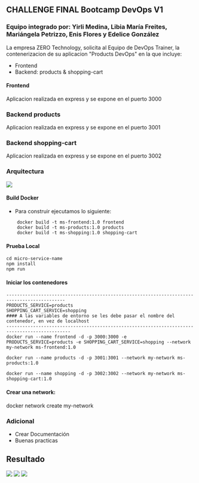 ## CHALLENGE FINAL Bootcamp DevOps V1

### Equipo integrado por: Yirli Medina, Libia María Freites, Mariángela Petrizzo, Enis Flores y  Edelice González

La empresa ZERO Technology, solicita al Equipo de DevOps Trainer, la contenerizacion de su aplicacion "Products DevOps" en la que incluye:

- Frontend
- Backend: products & shopping-cart

#### Frontend
Aplicacion realizada en express y se expone en el puerto 3000

### Backend products
Aplicacion realizada en express y se expone en el puerto 3001

### Backend shopping-cart
Aplicacion realizada en express y se expone en el puerto 3002

### Arquitectura

![](docs/k8s_architecture.png)

#### Build Docker 
- Para construir ejecutamos lo siguiente:
```
    docker build -t ms-frontend:1.0 frontend
    docker build -t ms-products:1.0 products
    docker build -t ms-shopping:1.0 shopping-cart
```
#### Prueba Local
    cd micro-service-name 
    npm install
    npm run
    

#### Iniciar los contenedores    
    --------------------------------------------------------------------------------------------
    PRODUCTS_SERVICE=products
    SHOPPING_CART_SERVICE=shopping
    #### A las variables de entorno se les debe pasar el nombre del contenedor, en vez de localhost
    ----------------------------------------------------------------------------------------------
    docker run --name frontend -d -p 3000:3000 -e PRODUCTS_SERVICE=products -e SHOPPING_CART_SERVICE=shopping --network my-network ms-frontend:1.0

    docker run --name products -d -p 3001:3001 --network my-network ms-products:1.0

    docker run --name shopping -d -p 3002:3002 --network my-network ms-shopping-cart:1.0

#### Crear una network:
docker network create my-network
    

### Adicional 
- Crear Documentación
- Buenas practicas

## Resultado

![](docs/1.png)
![](docs/2.png)
![](docs/3.png)
